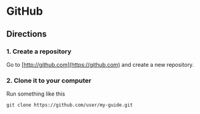 # GitHub

## Directions

### 1. Create a repository
Go to [http://github.com](https://github.com) and create a new repository.

### 2. Clone it to your computer
Run something like this
```
git clone https://github.com/user/my-guide.git
```